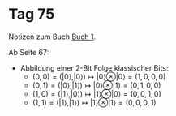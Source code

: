 # Tag 75

Notizen zum Buch [Buch 1](../Buch1.md).

Ab Seite 67:
* Abbildung einer 2-Bit Folge klassischer Bits:
  - $(0,0) = (|0\rangle, |0\rangle) \longmapsto |0\rangle \otimes |0\rangle = (1,0,0,0)$
  - $(0,1) = (|0\rangle, |1\rangle) \longmapsto |0\rangle \otimes |1\rangle = (0,1,0,0)$
  - $(1,0) = (|1\rangle, |0\rangle) \longmapsto |1\rangle \otimes |0\rangle = (0,0,1,0)$
  - $(1,1) = (|1\rangle, |1\rangle) \longmapsto |1\rangle \otimes |1\rangle = (0,0,0,1)$
